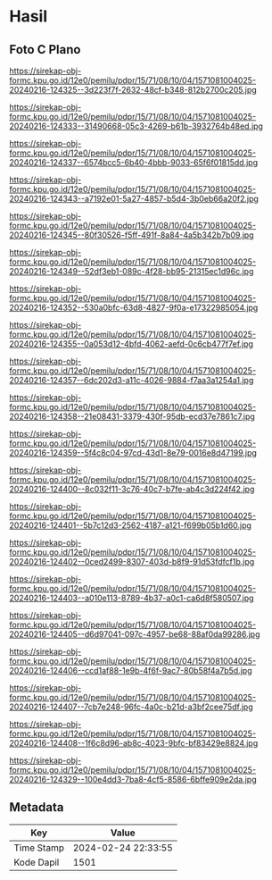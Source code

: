 # Hasil

## Foto C Plano

https://sirekap-obj-formc.kpu.go.id/12e0/pemilu/pdpr/15/71/08/10/04/1571081004025-20240216-124325--3d223f7f-2632-48cf-b348-812b2700c205.jpg

https://sirekap-obj-formc.kpu.go.id/12e0/pemilu/pdpr/15/71/08/10/04/1571081004025-20240216-124333--31490668-05c3-4269-b61b-3932764b48ed.jpg

https://sirekap-obj-formc.kpu.go.id/12e0/pemilu/pdpr/15/71/08/10/04/1571081004025-20240216-124337--6574bcc5-6b40-4bbb-9033-65f6f01815dd.jpg

https://sirekap-obj-formc.kpu.go.id/12e0/pemilu/pdpr/15/71/08/10/04/1571081004025-20240216-124343--a7192e01-5a27-4857-b5d4-3b0eb66a20f2.jpg

https://sirekap-obj-formc.kpu.go.id/12e0/pemilu/pdpr/15/71/08/10/04/1571081004025-20240216-124345--80f30526-f5ff-491f-8a84-4a5b342b7b09.jpg

https://sirekap-obj-formc.kpu.go.id/12e0/pemilu/pdpr/15/71/08/10/04/1571081004025-20240216-124349--52df3eb1-089c-4f28-bb95-21315ec1d96c.jpg

https://sirekap-obj-formc.kpu.go.id/12e0/pemilu/pdpr/15/71/08/10/04/1571081004025-20240216-124352--530a0bfc-63d8-4827-9f0a-e17322985054.jpg

https://sirekap-obj-formc.kpu.go.id/12e0/pemilu/pdpr/15/71/08/10/04/1571081004025-20240216-124355--0a053d12-4bfd-4062-aefd-0c6cb477f7ef.jpg

https://sirekap-obj-formc.kpu.go.id/12e0/pemilu/pdpr/15/71/08/10/04/1571081004025-20240216-124357--6dc202d3-a11c-4026-9884-f7aa3a1254a1.jpg

https://sirekap-obj-formc.kpu.go.id/12e0/pemilu/pdpr/15/71/08/10/04/1571081004025-20240216-124358--21e08431-3379-430f-95db-ecd37e7861c7.jpg

https://sirekap-obj-formc.kpu.go.id/12e0/pemilu/pdpr/15/71/08/10/04/1571081004025-20240216-124359--5f4c8c04-97cd-43d1-8e79-0016e8d47199.jpg

https://sirekap-obj-formc.kpu.go.id/12e0/pemilu/pdpr/15/71/08/10/04/1571081004025-20240216-124400--8c032f11-3c76-40c7-b7fe-ab4c3d224f42.jpg

https://sirekap-obj-formc.kpu.go.id/12e0/pemilu/pdpr/15/71/08/10/04/1571081004025-20240216-124401--5b7c12d3-2562-4187-a121-f699b05b1d60.jpg

https://sirekap-obj-formc.kpu.go.id/12e0/pemilu/pdpr/15/71/08/10/04/1571081004025-20240216-124402--0ced2499-8307-403d-b8f9-91d53fdfcf1b.jpg

https://sirekap-obj-formc.kpu.go.id/12e0/pemilu/pdpr/15/71/08/10/04/1571081004025-20240216-124403--a010e113-8789-4b37-a0c1-ca6d8f580507.jpg

https://sirekap-obj-formc.kpu.go.id/12e0/pemilu/pdpr/15/71/08/10/04/1571081004025-20240216-124405--d6d97041-097c-4957-be68-88af0da99286.jpg

https://sirekap-obj-formc.kpu.go.id/12e0/pemilu/pdpr/15/71/08/10/04/1571081004025-20240216-124406--ccd1af88-1e9b-4f6f-9ac7-80b58f4a7b5d.jpg

https://sirekap-obj-formc.kpu.go.id/12e0/pemilu/pdpr/15/71/08/10/04/1571081004025-20240216-124407--7cb7e248-96fc-4a0c-b21d-a3bf2cee75df.jpg

https://sirekap-obj-formc.kpu.go.id/12e0/pemilu/pdpr/15/71/08/10/04/1571081004025-20240216-124408--1f6c8d96-ab8c-4023-9bfc-bf83429e8824.jpg

https://sirekap-obj-formc.kpu.go.id/12e0/pemilu/pdpr/15/71/08/10/04/1571081004025-20240216-124329--100e4dd3-7ba8-4cf5-8586-6bffe909e2da.jpg


## Metadata

| Key        | Value               |
| ---------- | ------------------- |
| Time Stamp | 2024-02-24 22:33:55 |
| Kode Dapil | 1501                |



